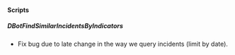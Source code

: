 
#### Scripts
##### DBotFindSimilarIncidentsByIndicators
- Fix bug due to late change in the way we query incidents (limit by date).
